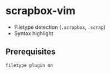 # scrapbox-vim

* Filetype detection (`.scrapbox`, `.scrap`)
* Syntax highlight

## Prerequisites

```vim
filetype plugin on
```


